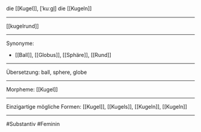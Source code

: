 die [[Kugel]], [ˈkuːɡl̩]
die [[Kugeln]]


---
[[kugelrund]]

---
Synonyme:
- [[Ball]], [[Globus]], [[Sphäre]], [[Rund]]

---
Übersetzung: ball, sphere, globe

---
Morpheme:
[[Kugel]]

---
Einzigartige mögliche Formen: [[Kugel]], [[Kugels]], [[Kugeln]], [[Kugeln]]

---
#Substantiv #Feminin